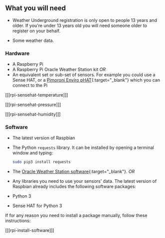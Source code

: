 ## What you will need

- Weather Underground registration is only open to people 13 years and older. If you're under 13 years old you will need someone older to register on your behalf.

- Some weather data.

### Hardware

- A Raspberry Pi
- A Raspberry Pi Oracle Weather Station kit
_OR_
- An equivalent set or sub-set of sensors. For example you could use
 a Sense HAT, or a [Pimoroni Enviro pHAT](https://shop.pimoroni.com/products/enviro-phat){:target="_blank"} which you can connect to the Pi

[[[rpi-sensehat-temperature]]]

[[[rpi-sensehat-pressure]]]

[[[rpi-sensehat-humidity]]]

### Software

- The latest version of Raspbian
- The Python `requests` library. It can be installed by opening a terminal window and typing:

    ```bash
    sudo pip3 install requests

    ```
 
- The [Oracle Weather Station software](https://www.raspberrypi.org/learning/weather-station-guide/software.md){:target="_blank"}.
_OR_
- Any libraries you need to use your sensors' data. The latest version of Raspbian already includes the following software packages:
- Python 3
- Sense HAT for Python 3

If for any reason you need to install a package manually, follow these instructions:

[[[rpi-install-software]]]
